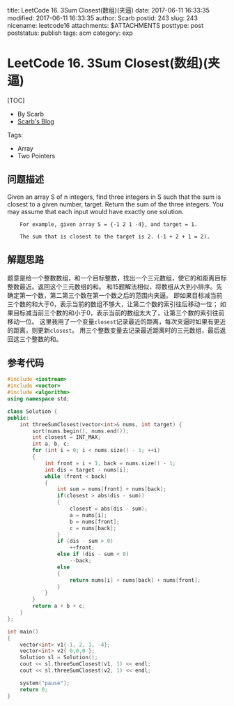 title: LeetCode 16. 3Sum Closest(数组)(夹逼)
date: 2017-06-11 16:33:35
modified: 2017-06-11 16:33:35
author: Scarb
postid: 243
slug: 243
nicename: leetcode16
attachments: $ATTACHMENTS
posttype: post
poststatus: publish
tags: acm
category: exp

# LeetCode 16. 3Sum Closest(数组)(夹逼)
[TOC]

- By Scarb
- [Scarb's Blog](http://47.106.131.90/blog/uploads)


Tags:

- Array
- Two Pointers


## 问题描述

Given an array S of n integers, find three integers in S such that the sum is closest to a given number, target. Return the sum of the three integers. You may assume that each input would have exactly one solution.
```
    For example, given array S = {-1 2 1 -4}, and target = 1.

    The sum that is closest to the target is 2. (-1 + 2 + 1 = 2).
```

## 解题思路
题意是给一个整数数组，和一个目标整数，找出一个三元数组，使它的和距离目标整数最近。返回这个三元数组的和。
和15题解法相似，将数组从大到小排序。先确定第一个数，第二第三个数在第一个数之后的范围内夹逼。
即如果目标减当前三个数的和大于0，表示当前的数组不够大，让第二个数的索引往后移动一位；
如果目标减当前三个数的和小于0，表示当前的数组太大了，让第三个数的索引往前移动一位。
这里我用了一个变量`closest`记录最近的距离，每次夹逼时如果有更近的距离，则更新`closest`。
用三个整数变量去记录最近距离时的三元数组，最后返回这三个整数的和。

## 参考代码
```C++
#include <iostream>
#include <vector>
#include <algorithm>
using namespace std;

class Solution {
public:
	int threeSumClosest(vector<int>& nums, int target) {
		sort(nums.begin(), nums.end());
		int closest = INT_MAX;
		int a, b, c;
		for (int i = 0; i < nums.size() - 1; ++i)
		{
			int front = i + 1, back = nums.size() - 1;
			int dis = target - nums[i];
			while (front < back)
			{
				int sum = nums[front] + nums[back];
				if(closest > abs(dis - sum))
				{
					closest = abs(dis - sum);
					a = nums[i];
					b = nums[front];
					c = nums[back];
				}
				if (dis - sum > 0)
					++front;
				else if (dis - sum < 0)
					--back;
				else
				{
					return nums[i] + nums[back] + nums[front];
				}
			}
		}
		return a + b + c;
	}
};

int main()
{
	vector<int> v1{-1, 2, 1, -4};
	vector<int> v2{ 0,0,0 };
	Solution sl = Solution();
	cout << sl.threeSumClosest(v1, 1) << endl;
	cout << sl.threeSumClosest(v2, 1) << endl;

	system("pause");
	return 0;
}
```